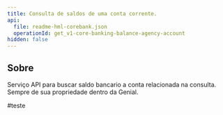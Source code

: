 ```yaml
---
title: Consulta de saldos de uma conta corrente.
api:
  file: readme-hml-corebank.json
  operationId: get_v1-core-banking-balance-agency-account
hidden: false
---
```

## Sobre

Serviço API para buscar saldo bancario a conta relacionada na consulta. Sempre de sua propriedade dentro da Genial.

#teste
